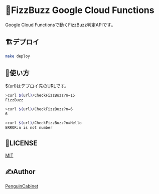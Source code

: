 # 👏FizzBuzz Google Cloud Functions
Google Cloud Functionsで動くFizzBuzz判定APIです。

## 🏗デプロイ
```bash
make deploy
```

## 🔨使い方

$(url)はデプロイ先のURLです。


```bash
>curl $(url)/CheckFizzBuzz?n=15 
FizzBuzz
```

```bash
>curl $(url)/CheckFizzBuzz?n=6
6 
```

```bash
>curl $(url)/CheckFizzBuzz?n=Hello
ERROR:n is not number 
```

## 🎫LICENSE

[MIT](./LICENSE)

## ✍Author

[PenguinCabinet](https://github.com/PenguinCabinet)